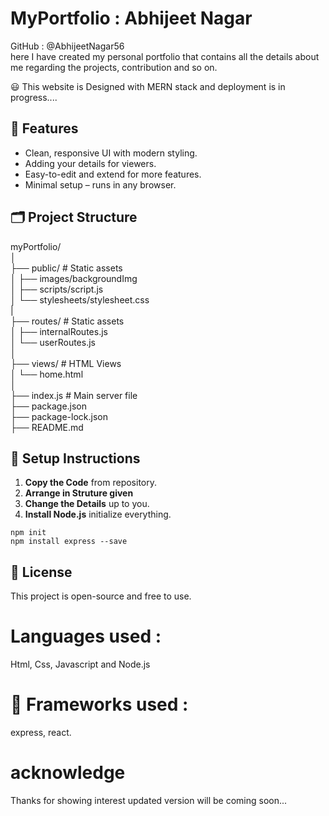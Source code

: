# MyPortfolio : Abhijeet Nagar 
GitHub : @AbhijeetNagar56 <br>
here I have created my personal portfolio that contains all the details about me regarding the projects, contribution and so on.

😃 This website is Designed with MERN stack and deployment is in progress....


## 🚀 Features

- Clean, responsive UI with modern styling.
- Adding your details for viewers.
- Easy-to-edit and extend for more features.
- Minimal setup – runs in any browser.

## 🗂️ Project Structure
myPortfolio/<br>
│<br>
├── public/ # Static assets<br>
│ ├── images/backgroundImg<br>
│ ├── scripts/script.js<br>
│ └── stylesheets/stylesheet.css<br>
|<br>
├── routes/ # Static assets<br>
│ ├── internalRoutes.js<br>
│ └── userRoutes.js<br>
│<br>
├── views/ # HTML Views<br>
│ └── home.html<br>
│<br>
├── index.js # Main server file<br>
├── package.json<br>
├── package-lock.json<br>
├── README.md<br>

## 🔧 Setup Instructions

1. **Copy the Code** from repository.
2. **Arrange in Struture given**
3. **Change the Details** up to you.
4. **Install Node.js** initialize everything.
```
npm init
npm install express --save
```


## 📄 License
This project is open-source and free to use.



# Languages used :
Html, Css, Javascript and Node.js

# 🔋 Frameworks used :
express, react.



# acknowledge
Thanks for showing interest updated version will be coming soon...
